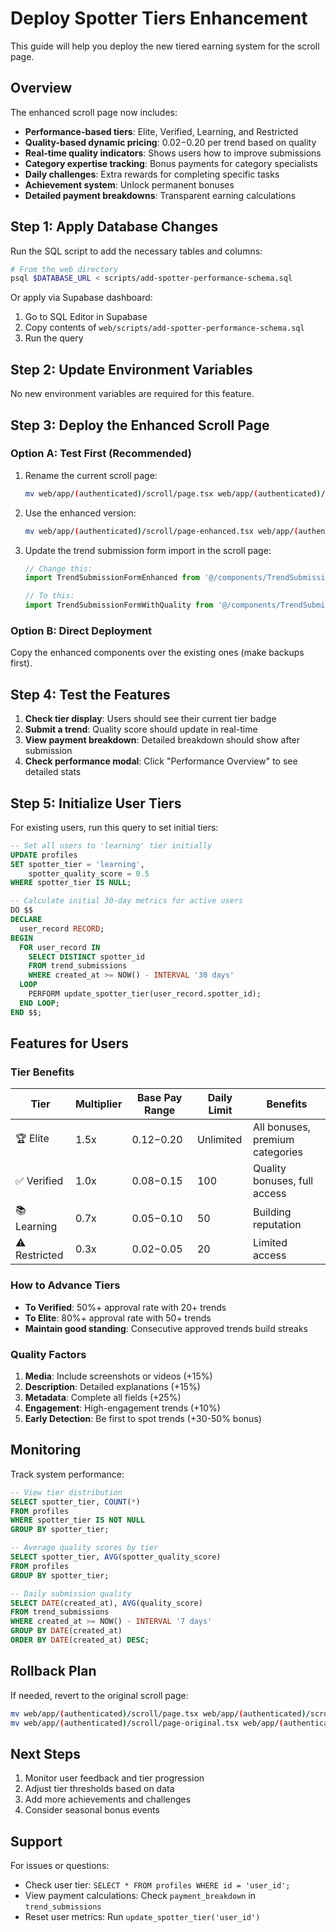# Deploy Spotter Tiers Enhancement

This guide will help you deploy the new tiered earning system for the scroll page.

## Overview

The enhanced scroll page now includes:
- **Performance-based tiers**: Elite, Verified, Learning, and Restricted
- **Quality-based dynamic pricing**: $0.02-$0.20 per trend based on quality
- **Real-time quality indicators**: Shows users how to improve submissions
- **Category expertise tracking**: Bonus payments for category specialists
- **Daily challenges**: Extra rewards for completing specific tasks
- **Achievement system**: Unlock permanent bonuses
- **Detailed payment breakdowns**: Transparent earning calculations

## Step 1: Apply Database Changes

Run the SQL script to add the necessary tables and columns:

```bash
# From the web directory
psql $DATABASE_URL < scripts/add-spotter-performance-schema.sql
```

Or apply via Supabase dashboard:
1. Go to SQL Editor in Supabase
2. Copy contents of `web/scripts/add-spotter-performance-schema.sql`
3. Run the query

## Step 2: Update Environment Variables

No new environment variables are required for this feature.

## Step 3: Deploy the Enhanced Scroll Page

### Option A: Test First (Recommended)
1. Rename the current scroll page:
   ```bash
   mv web/app/(authenticated)/scroll/page.tsx web/app/(authenticated)/scroll/page-original.tsx
   ```

2. Use the enhanced version:
   ```bash
   mv web/app/(authenticated)/scroll/page-enhanced.tsx web/app/(authenticated)/scroll/page.tsx
   ```

3. Update the trend submission form import in the scroll page:
   ```typescript
   // Change this:
   import TrendSubmissionFormEnhanced from '@/components/TrendSubmissionFormEnhanced';
   
   // To this:
   import TrendSubmissionFormWithQuality from '@/components/TrendSubmissionFormWithQuality';
   ```

### Option B: Direct Deployment
Copy the enhanced components over the existing ones (make backups first).

## Step 4: Test the Features

1. **Check tier display**: Users should see their current tier badge
2. **Submit a trend**: Quality score should update in real-time
3. **View payment breakdown**: Detailed breakdown should show after submission
4. **Check performance modal**: Click "Performance Overview" to see detailed stats

## Step 5: Initialize User Tiers

For existing users, run this query to set initial tiers:

```sql
-- Set all users to 'learning' tier initially
UPDATE profiles 
SET spotter_tier = 'learning',
    spotter_quality_score = 0.5
WHERE spotter_tier IS NULL;

-- Calculate initial 30-day metrics for active users
DO $$
DECLARE
  user_record RECORD;
BEGIN
  FOR user_record IN 
    SELECT DISTINCT spotter_id 
    FROM trend_submissions 
    WHERE created_at >= NOW() - INTERVAL '30 days'
  LOOP
    PERFORM update_spotter_tier(user_record.spotter_id);
  END LOOP;
END $$;
```

## Features for Users

### Tier Benefits

| Tier | Multiplier | Base Pay Range | Daily Limit | Benefits |
|------|------------|----------------|-------------|----------|
| 🏆 Elite | 1.5x | $0.12-$0.20 | Unlimited | All bonuses, premium categories |
| ✅ Verified | 1.0x | $0.08-$0.15 | 100 | Quality bonuses, full access |
| 📚 Learning | 0.7x | $0.05-$0.10 | 50 | Building reputation |
| ⚠️ Restricted | 0.3x | $0.02-$0.05 | 20 | Limited access |

### How to Advance Tiers

- **To Verified**: 50%+ approval rate with 20+ trends
- **To Elite**: 80%+ approval rate with 50+ trends
- **Maintain good standing**: Consecutive approved trends build streaks

### Quality Factors

1. **Media**: Include screenshots or videos (+15%)
2. **Description**: Detailed explanations (+15%)
3. **Metadata**: Complete all fields (+25%)
4. **Engagement**: High-engagement trends (+10%)
5. **Early Detection**: Be first to spot trends (+30-50% bonus)

## Monitoring

Track system performance:

```sql
-- View tier distribution
SELECT spotter_tier, COUNT(*) 
FROM profiles 
WHERE spotter_tier IS NOT NULL 
GROUP BY spotter_tier;

-- Average quality scores by tier
SELECT spotter_tier, AVG(spotter_quality_score) 
FROM profiles 
GROUP BY spotter_tier;

-- Daily submission quality
SELECT DATE(created_at), AVG(quality_score) 
FROM trend_submissions 
WHERE created_at >= NOW() - INTERVAL '7 days'
GROUP BY DATE(created_at)
ORDER BY DATE(created_at) DESC;
```

## Rollback Plan

If needed, revert to the original scroll page:

```bash
mv web/app/(authenticated)/scroll/page.tsx web/app/(authenticated)/scroll/page-enhanced.tsx
mv web/app/(authenticated)/scroll/page-original.tsx web/app/(authenticated)/scroll/page.tsx
```

## Next Steps

1. Monitor user feedback and tier progression
2. Adjust tier thresholds based on data
3. Add more achievements and challenges
4. Consider seasonal bonus events

## Support

For issues or questions:
- Check user tier: `SELECT * FROM profiles WHERE id = 'user_id';`
- View payment calculations: Check `payment_breakdown` in `trend_submissions`
- Reset user metrics: Run `update_spotter_tier('user_id')`
